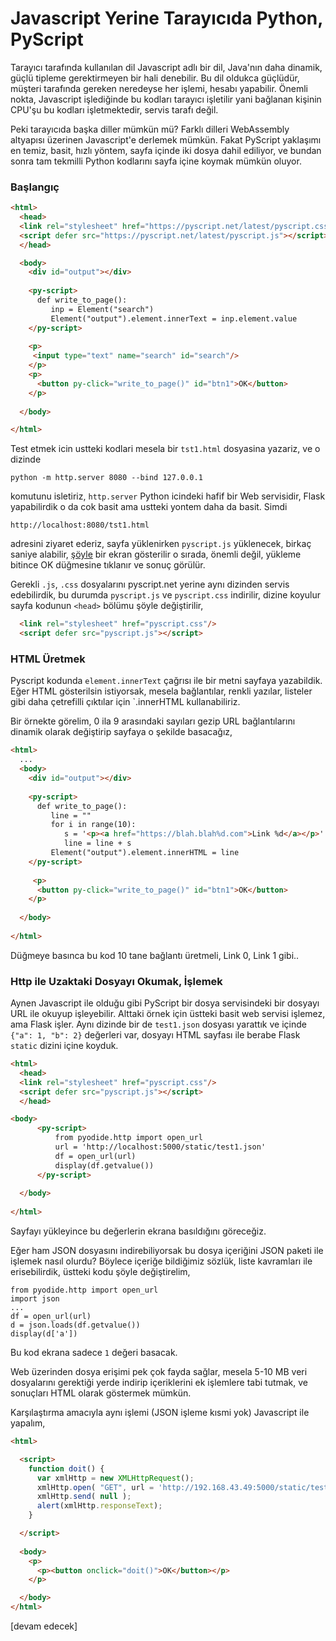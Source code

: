 # Javascript Yerine Tarayıcıda Python, PyScript

Tarayıcı tarafında kullanılan dil Javascript adlı bir dil, Java'nın
daha dinamik, güçlü tipleme gerektirmeyen bir hali denebilir. Bu dil
oldukca güçlüdür, müşteri tarafında gereken neredeyse her işlemi,
hesabı yapabilir. Önemli nokta, Javascript işlediğinde bu kodları
tarayıcı işletilir yani bağlanan kişinin CPU'şu bu kodları
işletmektedir, servis tarafı değil.

Peki tarayıcıda başka diller mümkün mü? Farklı dilleri WebAssembly
altyapısı üzerinen Javascript'e derlemek mümkün. Fakat PyScript
yaklaşımı en temiz, basit, hızlı yöntem, sayfa içinde iki dosya dahil
ediliyor, ve bundan sonra tam tekmilli Python kodlarını sayfa içine
koymak mümkün oluyor.

### Başlangıç

```html
<html>
  <head>
  <link rel="stylesheet" href="https://pyscript.net/latest/pyscript.css"/>
  <script defer src="https://pyscript.net/latest/pyscript.js"></script>
  </head>

  <body>
    <div id="output"></div>
    
    <py-script>
      def write_to_page():
         inp = Element("search")
         Element("output").element.innerText = inp.element.value
    </py-script>
    
    <p>
     <input type="text" name="search" id="search"/>
    </p>
    <p>
      <button py-click="write_to_page()" id="btn1">OK</button>
    </p>
    
  </body>

</html>
```

Test etmek icin ustteki kodlari mesela bir `tst1.html` dosyasina yazariz,
ve o dizinde 

```
python -m http.server 8080 --bind 127.0.0.1
```

komutunu isletiriz, `http.server` Python icindeki hafif bir Web
servisidir, Flask yapabilirdik o da cok basit ama ustteki yontem daha
da basit. Simdi

```
http://localhost:8080/tst1.html
```

adresini ziyaret ederiz, sayfa yüklenirken `pyscript.js` yüklenecek,
birkaç saniye alabilir, [şöyle](pyscript_01.jpg) bir ekran gösterilir
o sırada, önemli değil, yükleme bitince OK düğmesine tıklanır ve sonuç
görülür.

Gerekli `.js`, `.css` dosyalarını pyscript.net yerine aynı dizinden
servis edebilirdik, bu durumda `pyscript.js` ve `pyscript.css`
indirilir, dizine koyulur sayfa kodunun `<head>` bölümu şöyle
değiştirilir,

```html
  <link rel="stylesheet" href="pyscript.css"/>
  <script defer src="pyscript.js"></script>
```

### HTML Üretmek

Pyscript kodunda `element.innerText` çağrısı ile bir metni sayfaya yazabildik.
Eğer HTML gösterilsin istiyorsak, mesela bağlantılar, renkli yazılar, listeler
gibi daha çetrefilli çıktılar için `.innerHTML kullanabiliriz.

Bir örnekte görelim, 0 ila 9 arasındaki sayıları gezip URL bağlantılarını
dinamik olarak değiştirip sayfaya o şekilde basacağız,

```html
<html>
  ...
  <body>
    <div id="output"></div>
    
    <py-script>
      def write_to_page():
         line = ""
         for i in range(10):
            s = '<p><a href="https://blah.blah%d.com">Link %d</a></p>' % (i,i)
            line = line + s
         Element("output").element.innerHTML = line
    </py-script>
    
     <p>
      <button py-click="write_to_page()" id="btn1">OK</button>
    </p>
    
  </body>
  
</html>
```

Düğmeye basınca bu kod 10 tane bağlantı üretmeli, Link 0, Link 1 gibi..

### Http ile Uzaktaki Dosyayı Okumak, İşlemek

Aynen Javascript ile olduğu gibi PyScript bir dosya servisindeki bir
dosyayı URL ile okuyup işleyebilir. Alttaki örnek için üstteki basit
web servisi işlemez, ama Flask işler. Aynı dizinde bir de `test1.json`
dosyası yarattık ve içinde `{"a": 1, "b": 2}` değerleri var, dosyayı
HTML sayfası ile berabe Flask `static` dizini içine koyduk.

```html
<html>
  <head>
  <link rel="stylesheet" href="pyscript.css"/>
  <script defer src="pyscript.js"></script>
  </head>

<body>    
      <py-script>
          from pyodide.http import open_url
          url = 'http://localhost:5000/static/test1.json'
          df = open_url(url)
          display(df.getvalue())
      </py-script>
    
  </body>
  
</html>
```

Sayfayı yükleyince bu değerlerin ekrana basıldığını göreceğiz.

Eğer ham JSON dosyasını indirebiliyorsak bu dosya içeriğini JSON paketi
ile işlemek nasıl olurdu? Böylece içeriğe bildiğimiz sözlük, liste kavramları
ile erisebilirdik, üstteki kodu şöyle değiştirelim,

```
from pyodide.http import open_url
import json
...
df = open_url(url)
d = json.loads(df.getvalue())
display(d['a'])
```

Bu kod ekrana sadece `1` değeri basacak.

Web üzerinden dosya erişimi pek çok fayda sağlar, mesela 5-10 MB veri
dosyalarını gerektiği yerde indirip içeriklerini ek işlemlere tabi
tutmak, ve sonuçları HTML olarak göstermek mümkün.

Karşılaştırma amacıyla aynı işlemi (JSON işleme kısmi yok) Javascript ile
yapalım,

```html
<html>

  <script>
    function doit() {
      var xmlHttp = new XMLHttpRequest();
      xmlHttp.open( "GET", url = 'http://192.168.43.49:5000/static/test1.json', false ); 
      xmlHttp.send( null );
      alert(xmlHttp.responseText);
    }

  </script>
  
  <body>
    <p>
      <p><button onclick="doit()">OK</button></p>
    </p>

  </body>
</html>
```





[devam edecek]

